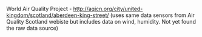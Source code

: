 World Air Quality Project - http://aqicn.org/city/united-kingdom/scotland/aberdeen-king-street/   (uses same data sensors from Air Quality Scotland webiste but includes data on wind, humidity. Not yet found the raw data source)

